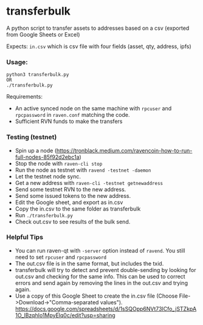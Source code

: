 # transferbulk
A python script to transfer assets to addresses based on a csv (exported from Google Sheets or Excel)

Expects:
```in.csv``` which is csv file with four fields (asset, qty, address, ipfs) 

### Usage:
```
python3 transferbulk.py
OR
./transferbulk.py
```

Requirements:
* An active synced node on the same machine with ```rpcuser``` and ```rpcpassword``` in ```raven.conf``` matching the code.
* Sufficient RVN funds to make the transfers


### Testing (testnet)
* Spin up a node (https://tronblack.medium.com/ravencoin-how-to-run-full-nodes-85f92d2ebc1a)
* Stop the node with ```raven-cli stop```
* Run the node as testnet with ```ravend -testnet -daemon```
* Let the testnet node sync.
* Get a new address with ```raven-cli -testnet getnewaddress```
* Send some testnet RVN to the new address.
* Send some issued tokens to the new address.
* Edit the Google sheet, and export as in.csv
* Copy the in.csv to the same folder as transferbulk
* Run ```./transferbulk.py```
* Check out.csv to see results of the bulk send.

### Helpful Tips
* You can run raven-qt with ```-server``` option instead of ```ravend```.  You still need to set ```rpcuser``` and ```rpcpassword```
* The out.csv file is in the same format, but includes the txid.
* transferbulk will try to detect and prevent double-sending by looking for out.csv and checking for the same info.  This can be used to correct errors and send again by removing the lines in the out.csv and trying again.
* Use a copy of this Google Sheet to create the in.csv file (Choose File->Download->"Comma-separated values"). https://docs.google.com/spreadsheets/d/1sSQOpp6NVt73ICfo_jSTZkpA1O_lBzqhIo1MpyElq0c/edit?usp=sharing


